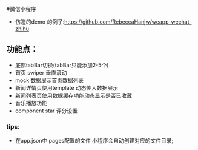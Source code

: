 #微信小程序
* 仿造的demo 的例子:https://github.com/RebeccaHanjw/weapp-wechat-zhihu

## 功能点：
* 底部tabBar切换(tabBar只能添加2-5个)
* 首页 swiper 垂直滚动
* mock 数据展示首页数据列表
* 新闻详情页使用template 动态传入数据展示
* 新闻列表页使用数据缓存功能动态显示是否已收藏
* 音乐播放功能
* component star 评分设置
 
### tips:
* 在app.json中 pages配置的文件 小程序会自动创建对应的文件目录;
 


